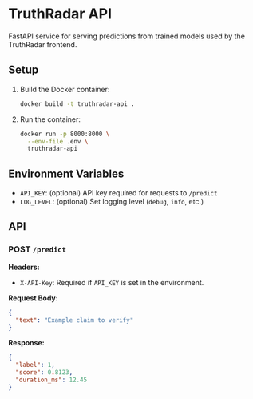 # TruthRadar API

FastAPI service for serving predictions from trained models used by the TruthRadar frontend.

## Setup

1. Build the Docker container:
    ```bash
    docker build -t truthradar-api .
    ```

2. Run the container:
    ```bash
    docker run -p 8000:8000 \
      --env-file .env \
      truthradar-api
    ```

## Environment Variables

- `API_KEY`: (optional) API key required for requests to `/predict`
- `LOG_LEVEL`: (optional) Set logging level (`debug`, `info`, etc.)

## API

### POST `/predict`

**Headers:**
- `X-API-Key`: Required if `API_KEY` is set in the environment.

**Request Body:**
```json
{
  "text": "Example claim to verify"
}
```

**Response:**
```json
{
  "label": 1,
  "score": 0.8123,
  "duration_ms": 12.45
}
```
